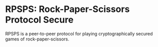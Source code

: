 # RPSPS: Rock-Paper-Scissors Protocol Secure

RPSPS is a peer-to-peer protocol for playing cryptographically secured games of rock-paper-scissors.
